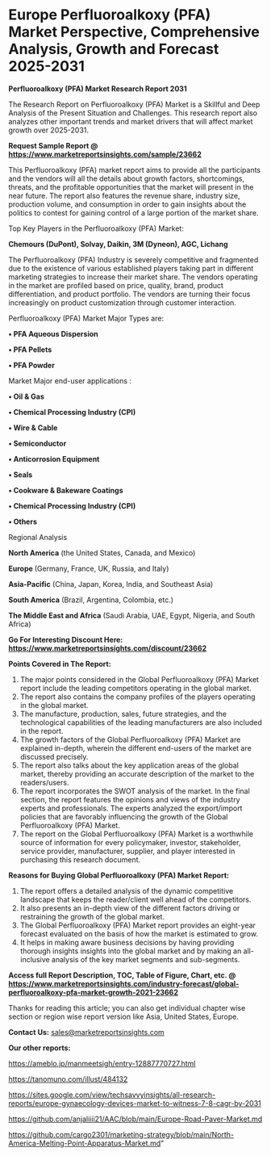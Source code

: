# Europe Perfluoroalkoxy (PFA) Market Perspective, Comprehensive Analysis, Growth and Forecast 2025-2031

<strong>Perfluoroalkoxy (PFA) Market Research Report 2031</strong>

The Research Report on Perfluoroalkoxy (PFA) Market is a Skillful and Deep Analysis of the Present Situation and Challenges. This research report also analyzes other important trends and market drivers that will affect market growth over 2025-2031.

<strong>Request Sample Report @ <a href=https://www.marketreportsinsights.com/sample/23662>https://www.marketreportsinsights.com/sample/23662</a></strong>

This Perfluoroalkoxy (PFA) market report aims to provide all the participants and the vendors will all the details about growth factors, shortcomings, threats, and the profitable opportunities that the market will present in the near future. The report also features the revenue share, industry size, production volume, and consumption in order to gain insights about the politics to contest for gaining control of a large portion of the market share.

Top Key Players in the Perfluoroalkoxy (PFA) Market:

<strong>Chemours (DuPont), Solvay, Daikin, 3M (Dyneon), AGC, Lichang</strong>

The Perfluoroalkoxy (PFA) Industry is severely competitive and fragmented due to the existence of various established players taking part in different marketing strategies to increase their market share. The vendors operating in the market are profiled based on price, quality, brand, product differentiation, and product portfolio. The vendors are turning their focus increasingly on product customization through customer interaction.

Perfluoroalkoxy (PFA) Market Major Types are:

<strong>• PFA Aqueous Dispersion

• PFA Pellets

• PFA Powder</strong>

Market Major end-user applications :

<strong>• Oil & Gas

• Chemical Processing Industry (CPI)

• Wire & Cable

• Semiconductor

• Anticorrosion Equipment

• Seals

• Cookware & Bakeware Coatings

• Chemical Processing Industry (CPI)

• Others</strong>

Regional Analysis

</u><strong><b>North America</b></strong> (the United States, Canada, and Mexico)

<strong><b>Europe </b></strong>(Germany, France, UK, Russia, and Italy)

<strong><b>Asia-Pacific</b></strong> (China, Japan, Korea, India, and Southeast Asia)

<strong><b>South America</b></strong> (Brazil, Argentina, Colombia, etc.)

<strong><b>The Middle East and Africa</b></strong> (Saudi Arabia, UAE, Egypt, Nigeria, and South Africa)

<strong>Go For Interesting Discount Here: <a href=https://www.marketreportsinsights.com/discount/23662>https://www.marketreportsinsights.com/discount/23662</a></strong>

<strong>Points Covered in The Report:</strong>
<ol>
  <li>The major points considered in the Global Perfluoroalkoxy (PFA) Market report include the leading competitors operating in the global market.</li>
  <li>The report also contains the company profiles of the players operating in the global market.</li>
  <li>The manufacture, production, sales, future strategies, and the technological capabilities of the leading manufacturers are also included in the report.</li>
  <li>The growth factors of the Global Perfluoroalkoxy (PFA) Market are explained in-depth, wherein the different end-users of the market are discussed precisely.</li>
  <li>The report also talks about the key application areas of the global market, thereby providing an accurate description of the market to the readers/users.</li>
  <li>The report incorporates the SWOT analysis of the market. In the final section, the report features the opinions and views of the industry experts and professionals. The experts analyzed the export/import policies that are favorably influencing the growth of the Global Perfluoroalkoxy (PFA) Market.</li>
  <li>The report on the Global Perfluoroalkoxy (PFA) Market is a worthwhile source of information for every policymaker, investor, stakeholder, service provider, manufacturer, supplier, and player interested in purchasing this research document.</li>
</ol>
<strong>Reasons for Buying Global Perfluoroalkoxy (PFA) Market Report:</strong>

<ol>
  <li>The report offers a detailed analysis of the dynamic competitive landscape that keeps the reader/client well ahead of the competitors.</li>
  <li>It also presents an in-depth view of the different factors driving or restraining the growth of the global market.</li>
  <li>The Global Perfluoroalkoxy (PFA) Market report provides an eight-year forecast evaluated on the basis of how the market is estimated to grow.</li>
  <li>It helps in making aware business decisions by having providing thorough insights insights into the global market and by making an all-inclusive analysis of the key market segments and sub-segments.</li>
</ol>
<strong>Access full Report Description, TOC, Table of Figure, Chart, etc. @ <a href=https://www.marketreportsinsights.com/industry-forecast/global-perfluoroalkoxy-pfa-market-growth-2021-23662>https://www.marketreportsinsights.com/industry-forecast/global-perfluoroalkoxy-pfa-market-growth-2021-23662</a></strong>


Thanks for reading this article; you can also get individual chapter wise section or region wise report version like Asia, United States, Europe.

<strong>Contact Us:</strong>
sales@marketreportsinsights.com

<strong>Our other reports:</strong>

<a href=https://ameblo.jp/manmeetsigh/entry-12887770727.html>https://ameblo.jp/manmeetsigh/entry-12887770727.html</a>

<a href=https://tanomuno.com/illust/484132>https://tanomuno.com/illust/484132</a>

<a href=https://sites.google.com/view/techsavvyinsights/all-research-reports/europe-gynaecology-devices-market-to-witness-7-8-cagr-by-2031>https://sites.google.com/view/techsavvyinsights/all-research-reports/europe-gynaecology-devices-market-to-witness-7-8-cagr-by-2031</a>

<a href=https://github.com/anjaliiii21/AAC/blob/main/Europe-Road-Paver-Market.md>https://github.com/anjaliiii21/AAC/blob/main/Europe-Road-Paver-Market.md</a>

<a href=https://github.com/cargo2301/marketing-strategy/blob/main/North-America-Melting-Point-Apparatus-Market.md>https://github.com/cargo2301/marketing-strategy/blob/main/North-America-Melting-Point-Apparatus-Market.md</a>"
